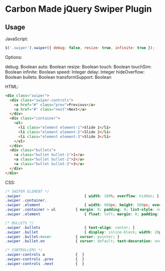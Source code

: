 Carbon Made jQuery Swiper Plugin
================================

Usage
-----

JavaScript:
```js
$('.swiper').swiper({ debug: false, resize: true, infinite: true });
```

Options:

debug: Boolean
auto: Boolean
resize: Boolean
touch: Boolean
touchSim: Boolean
infinite: Boolean
speed: Integer
delay: Integer
hideOverflow: Boolean
bullets: Boolean
transformSupport: Boolean

HTML:
```html
<div class="swiper">
  <div class="swiper-controls">
    <a href="#" class="prev">Previous</a>
    <a href="#" class="next">Next</a>
  </div>
  <div class="container">
    <ul>
      <li class="element element-1">Slide 1</li>
      <li class="element element-2">Slide 2</li>
      <li class="element element-3">Slide 3</li>
    </ul>
  </div>
  <div class="bullets">
    <a class="bullet bullet-1">1</a>
    <a class="bullet bullet-2">2</a>
    <a class="bullet bullet-3">3</a>
  </div>
</div>
```

CSS:
```css
/* SWIPER ELEMENT */
.swiper   					        { width: 100%; overflow: hidden; }
.swiper .container,
.swiper .element 				    { width: 960px; height: 580px; overflow: hidden; margin: 0 auto; } /* Define the size of the slide */
.swiper .container > ul			{ margin: 0; padding: 0; list-style: none; }
.swiper .element				    { float: left; margin: 0; padding: 0; }

/* BULLETS */
.swiper .bullets 				    { text-align: center; }
.swiper .bullet 				    { display: inline-block; width: 20px; margin: 0 5px 0 0; text-align: center; }
.swiper .bullet:hover 			{ cursor: pointer; }
.swiper .bullet.on			  	{ cursor: default; text-decoration: underline; } /* Active bullet styles */

/* CONTROLLERS */
.swiper-controls a	 		  	{  }
.swiper-controls .prev			{  }
.swiper-controls .next			{  }
```